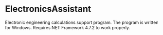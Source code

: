# ElectronicsAssistant
Electronic engineering calculations support program.
The program is written for Windows. Requires NET Framework 4.7.2 to work properly.
